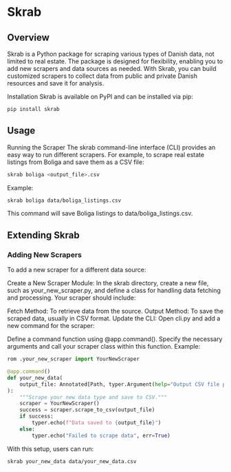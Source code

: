 # Skrab
## Overview
Skrab is a Python package for scraping various types of Danish data, not limited to real estate. The package is designed for flexibility, enabling you to add new scrapers and data sources as needed. With Skrab, you can build customized scrapers to collect data from public and private Danish resources and save it for analysis.

Installation
Skrab is available on PyPI and can be installed via pip:

````bash
pip install skrab
````
## Usage
Running the Scraper
The skrab command-line interface (CLI) provides an easy way to run different scrapers. For example, to scrape real estate listings from Boliga and save them as a CSV file:

````bash
skrab boliga <output_file>.csv
````

Example:

````bash
skrab boliga data/boliga_listings.csv
````

This command will save Boliga listings to data/boliga_listings.csv.

## Extending Skrab
### Adding New Scrapers
To add a new scraper for a different data source:

Create a New Scraper Module: In the skrab directory, create a new file, such as your_new_scraper.py, and define a class for handling data fetching and processing. Your scraper should include:

Fetch Method: To retrieve data from the source.
Output Method: To save the scraped data, usually in CSV format.
Update the CLI: Open cli.py and add a new command for the scraper:

Define a command function using @app.command().
Specify the necessary arguments and call your scraper class within this function.
Example:

````python
rom .your_new_scraper import YourNewScraper

@app.command()
def your_new_data(
    output_file: Annotated[Path, typer.Argument(help="Output CSV file path")]
):
    """Scrape your new data type and save to CSV."""
    scraper = YourNewScraper()
    success = scraper.scrape_to_csv(output_file)
    if success:
        typer.echo(f"Data saved to {output_file}")
    else:
        typer.echo("Failed to scrape data", err=True)
````

With this setup, users can run:

````bash
skrab your_new_data data/your_new_data.csv
````




